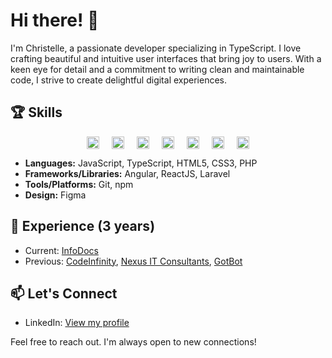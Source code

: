 
# Hi there! 👋
I'm Christelle, a passionate developer specializing in TypeScript. I love crafting beautiful and intuitive user interfaces that bring joy to users. With a keen eye for detail and a commitment to writing clean and maintainable code, I strive to create delightful digital experiences.

## 🏆 Skills
<div style="display: flex; justify-content: center;">
    <img src="https://upload.wikimedia.org/wikipedia/commons/a/a7/React-icon.svg" alt="ReactJS Logo" width="20" style="margin: 0 10px;">
    <img src="https://upload.wikimedia.org/wikipedia/commons/4/4c/Typescript_logo_2020.svg" alt="TypeScript Logo" width="20" style="margin: 0 10px;">
    <img src="https://upload.wikimedia.org/wikipedia/commons/6/6a/JavaScript-logo.png" alt="JavaScript Logo" width="20" style="margin: 0 10px;">
    <img src="https://upload.wikimedia.org/wikipedia/commons/3/33/Figma-logo.svg" alt="Figma Logo" height="20" style="margin: 0 10px;">
    <img src="https://upload.wikimedia.org/wikipedia/commons/c/cf/Angular_full_color_logo.svg" alt="Figma Logo" height="20" style="margin: 0 10px;">
    <img src="https://upload.wikimedia.org/wikipedia/commons/9/9a/Laravel.svg" alt="Figma Logo" height="20" style="margin: 0 10px;">
    <img src="https://upload.wikimedia.org/wikipedia/commons/2/27/PHP-logo.svg" height="20" style="margin: 0 10px;">
</div>

- **Languages:** JavaScript, TypeScript, HTML5, CSS3, PHP
- **Frameworks/Libraries:** Angular, ReactJS, Laravel
- **Tools/Platforms:** Git, npm
- **Design:** Figma

## 💼 Experience (3 years) 
- Current: [InfoDocs](https://infodocs.co.za/)
- Previous: [CodeInfinity](https://codeinfinity.co.za/), [Nexus IT Consultants](https://www.nexusit.dev), [GotBot](https://www.gotbot.co.za/)

## 📫 Let's Connect

- LinkedIn: [View my profile](https://www.linkedin.com/in/christelle-mans/)

Feel free to reach out. I'm always open to new connections!
